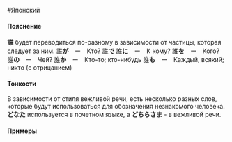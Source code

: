 #Японский 
#### Пояснение
**誰** будет переводиться по-разному в зависимости от частицы, которая следует за ним.
誰**が**　ー　Кто?
誰**で**
誰**に**　ー　К кому?
誰**を**　ー　Кого?
誰**の**　ー　Чей?
誰**か**　ー　Кто-то; кто-нибудь
誰**も**　ー　Каждый, всякий; никто (с отрицанием)
#### Тонкости
В зависимости от стиля вежливой речи, есть несколько разных слов, которые будут использоваться для обозначения незнакомого человека. 
**どなた** используется в почетном языке, а **どちらさま** - в вежливой речи.
#### Примеры